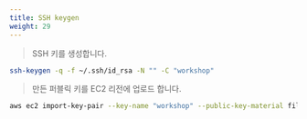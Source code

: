 ```yaml
---
title: SSH keygen
weight: 29
---
```


> SSH 키를 생성합니다.

```bash
ssh-keygen -q -f ~/.ssh/id_rsa -N "" -C "workshop"
```

> 만든 퍼블릭 키를 EC2 리전에 업로드 합니다.

```bash
aws ec2 import-key-pair --key-name "workshop" --public-key-material file://~/.ssh/id_rsa.pub
```
